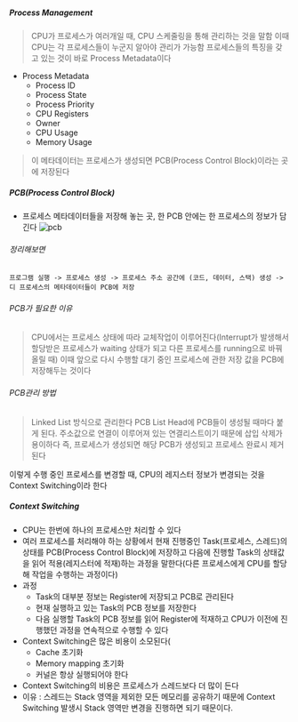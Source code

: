 ##### Process Management
>CPU가 프로세스가 여러개일 때, CPU 스케줄링을 통해 관리하는 것을 말함
>이때 CPU는 각 프로세스들이 누군지 알아야 관리가 가능함
>프로세스들의 특징을 갖고 있는 것이 바로 Process Metadata이다
- Process Metadata
  - Process ID
  - Process State
  - Process Priority
  - CPU Registers
  - Owner
  - CPU Usage
  - Memory Usage
>이 메타데이터는 프로세스가 생성되면 PCB(Process Control Block)이라는 곳에 저장된다

##### PCB(Process Control Block)
- 프로세스 메타데이터들을 저장해 놓는 곳, 한 PCB 안에는 한 프로세스의 정보가 담긴다
![pcb](https://user-images.githubusercontent.com/67304980/129594566-3696e69e-1221-4828-a21b-79186041a961.JPG)
###### 정리해보면
```
프로그램 실행 -> 프로세스 생성 -> 프로세스 주소 공간에 (코드, 데이터, 스택) 생성 -> 디 프로세스의 메타데이터들이 PCB에 저장
```
###### PCB가 필요한 이유
> CPU에서는 프로세스 상태에 따라 교체작업이 이루어진다(Interrupt가 발생해서 할당받은 프로세스가 waiting 상태가 되고 다른 프로세스를 running으로 바꿔 올릴 때)
> 이때 앞으로 다시 수행할 대기 중인 프로세스에 관한 저장 값을 PCB에 저장해두는 것이다

###### PCB관리 방법
> Linked List 방식으로 관리한다
> PCB List Head에 PCB들이 생성될 때마다 붙게 된다. 주소값으로 연결이 이루어져 있는 연결리스트이기 때문에 삽입 삭제가 용이하다
> 즉, 프로세스가 생성되면 해당 PCB가 생성되고 프로세스 완료시 제거된다

이렇게 수행 중인 프로세스를 변경할 때, CPU의 레지스터 정보가 변경되는 것을 Context Switching이라 한다



##### Context Switching
- CPU는 한번에 하나의 프로세스만 처리할 수 있다
- 여러 프로세스를 처리해야 하는 상황에서 현재 진행중인 Task(프로세스, 스레드)의 상태를 PCB(Process Control Block)에 저장하고
다음에 진행할 Task의 상태값을 읽어 적용(레지스터에 적재)하는 과정을 말한다(다른 프로세스에게 CPU를 할당해 작업을 수행하는 과정이다)
- 과정
  - Task의 대부분 정보는 Register에 저장되고 PCB로 관리된다
  - 현재 실행하고 있는 Task의 PCB 정보를 저장한다
  - 다음 실행할 Task의 PCB 정보를 읽어 Register에 적재하고 CPU가 이전에 진행했던 과정을 연속적으로 수행할 수 있다
- Context Switching은 많은 비용이 소모된다(
  - Cache 초기화
  - Memory mapping 초기화
  - 커널은 항상 실행되어야 한다
- Context Switching의 비용은 프로세스가 스레드보다 더 많이 든다
- 이유 : 스레드는 Stack 영역을 제외한 모든 메모리를 공유하기 때문에 Context Switching 발생시 Stack 영역만
변경을 진행하면 되기 때문이다.
